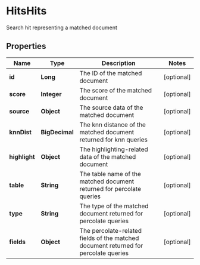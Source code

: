 

# HitsHits

Search hit representing a matched document

## Properties

| Name | Type | Description | Notes |
|------------ | ------------- | ------------- | -------------|
|**id** | **Long** | The ID of the matched document |  [optional] |
|**score** | **Integer** | The score of the matched document |  [optional] |
|**source** | **Object** | The source data of the matched document |  [optional] |
|**knnDist** | **BigDecimal** | The knn distance of the matched document returned for knn queries |  [optional] |
|**highlight** | **Object** | The highlighting-related data of the matched document |  [optional] |
|**table** | **String** | The table name of the matched document returned for percolate queries |  [optional] |
|**type** | **String** | The type of the matched document returned for percolate queries |  [optional] |
|**fields** | **Object** | The percolate-related fields of the matched document returned for percolate queries |  [optional] |




